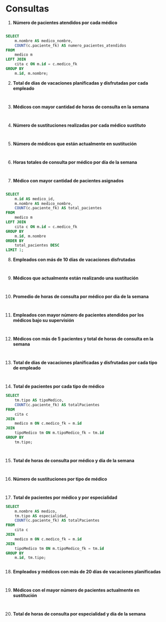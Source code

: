 # Consultas



1. **Número de pacientes atendidos por cada médico**



```sql

SELECT 
    m.nombre AS medico_nombre,
    COUNT(c.paciente_fk) AS numero_pacientes_atendidos
FROM 
    medico m
LEFT JOIN 
    cita c ON m.id = c.medico_fk
GROUP BY 
    m.id, m.nombre;


```



2. **Total de días de vacaciones planificadas y disfrutadas por cada empleado**



```sql



```



3. **Médicos con mayor cantidad de horas de consulta en la semana**



```sql



```



4.  **Número de sustituciones realizadas por cada médico sustituto**



```sql



```



5.  **Número de médicos que están actualmente en sustitución**



```sql



```



6. **Horas totales de consulta por médico por día de la semana**



```sql



```



7.  **Médico con mayor cantidad de pacientes asignados**



```sql

SELECT 
    m.id AS medico_id,
    m.nombre AS medico_nombre,
    COUNT(c.paciente_fk) AS total_pacientes
FROM 
    medico m
LEFT JOIN 
    cita c ON m.id = c.medico_fk
GROUP BY 
    m.id, m.nombre
ORDER BY 
    total_pacientes DESC
LIMIT 1;


```



8. **Empleados con más de 10 días de vacaciones disfrutadas**



```sql



```



9.  **Médicos que actualmente están realizando una sustitución**



```sql



```



10.  **Promedio de horas de consulta por médico por día de la semana**



```sql



```



11.  **Empleados con mayor número de pacientes atendidos por los médicos bajo su supervisión**



```sql



```



12.  **Médicos con más de 5 pacientes y total de horas de consulta en la semana**



```sql



```



13.  **Total de días de vacaciones planificadas y disfrutadas por cada tipo de empleado**



```sql



```



14. **Total de pacientes por cada tipo de médico**



```sql
SELECT 
    tm.tipo AS tipoMedico,
    COUNT(c.paciente_fk) AS totalPacientes
FROM 
    cita c
JOIN 
    medico m ON c.medico_fk = m.id
JOIN 
    tipoMedico tm ON m.tipoMedico_fk = tm.id
GROUP BY 
    tm.tipo;




```



15. **Total de horas de consulta por médico y día de la semana**



```sql



```



16. **Número de sustituciones por tipo de médico**



```sql



```



17. **Total de pacientes por médico y por especialidad**



```sql
SELECT 
    m.nombre AS medico,
    tm.tipo AS especialidad,
    COUNT(c.paciente_fk) AS totalPacientes
FROM 
    cita c
JOIN 
    medico m ON c.medico_fk = m.id
JOIN 
    tipoMedico tm ON m.tipoMedico_fk = tm.id
GROUP BY 
    m.id, tm.tipo;



```



18. **Empleados y médicos con más de 20 días de vacaciones planificadas**



```sql



```



19. **Médicos con el mayor número de pacientes actualmente en sustitución**



```sql



```



20. **Total de horas de consulta por especialidad y día de la semana**



```sql



```

